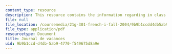 ```yaml
---
content_type: resource
description: This resource contains the information regarding in class activities.
file: null
file_location: /coursemedia/21g-301-french-i-fall-2004/9b9b1ccdd4db5ab94770f549675d8a9e_MIT21G_301F04_vacances.pdf
file_type: application/pdf
resourcetype: Document
title: Journal de vacances
uid: 9b9b1ccd-d4db-5ab9-4770-f549675d8a9e
---
```

